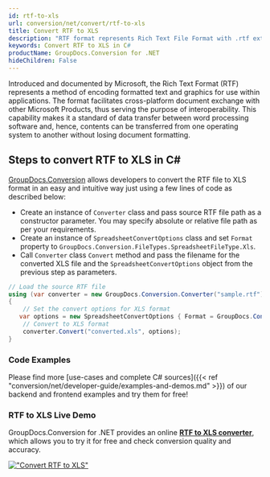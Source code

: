 ```yaml
---
id: rtf-to-xls
url: conversion/net/convert/rtf-to-xls
title: Convert RTF to XLS
description: "RTF format represents Rich Text File Format with .rtf extension. Learn how to convert RTF to XLS file programmatically in C# language using GroupDocs.Conversion for .NET library."
keywords: Convert RTF to XLS in C#
productName: GroupDocs.Conversion for .NET
hideChildren: False
---
```


Introduced and documented by Microsoft, the Rich Text Format (RTF) represents a method of encoding formatted text and graphics for use within applications. The format facilitates cross-platform document exchange with other Microsoft Products, thus serving the purpose of interoperability. This capability makes it a standard of data transfer between word processing software and, hence, contents can be transferred from one operating system to another without losing document formatting.

## Steps to convert RTF to XLS in C#

[GroupDocs.Conversion](https://products.groupdocs.com/conversion/net) allows developers to convert the RTF file to XLS format in an easy and intuitive way just using a few lines of code as described below:

* Create an instance of `Converter` class and pass source RTF file path as a constructor parameter. You may specify absolute or relative file path as per your requirements. 
* Create an instance of `SpreadsheetConvertOptions` class and set `Format` property to `GroupDocs.Conversion.FileTypes.SpreadsheetFileType.Xls`.
* Call `Converter` class `Convert` method and pass the filename for the converted XLS file and the `SpreadsheetConvertOptions` object from the previous step as parameters.

```csharp
// Load the source RTF file
using (var converter = new GroupDocs.Conversion.Converter("sample.rtf"))
{
    // Set the convert options for XLS format
   var options = new SpreadsheetConvertOptions { Format = GroupDocs.Conversion.FileTypes.SpreadsheetFileType.Xls };
    // Convert to XLS format
    converter.Convert("converted.xls", options);
}
```

### Code Examples

Please find more [use-cases and complete C# sources]({{< ref "conversion/net/developer-guide/examples-and-demos.md" >}}) of our backend and frontend examples and try them for free!

### RTF to XLS Live Demo

GroupDocs.Conversion for .NET provides an online [**RTF to XLS converter**](https://products.groupdocs.app/conversion/rtf-to-xls), which allows you to try it for free and check conversion quality and accuracy.

[!["Convert RTF to XLS"](conversion/net/images/convert-to-xls/convert-rtf-to-xls.png)](https://products.groupdocs.app/conversion/rtf-to-xls)